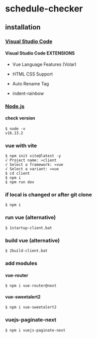 # schedule-checker

## installation

### [Visual Studio Code](https://code.visualstudio.com)

#### Visual Studio Code EXTENSIONS

- Vue Language Features (Volar)

- HTML CSS Support

- Auto Rename Tag

- indent-rainbow

### [Node.js](https://nodejs.org/ko)

#### check version

```console
$ node -v
v16.13.2
```

### vue with vite

```console
$ npm init vite@latest -y
√ Project name: »client
√ Select a framework: »vue
√ Select a variant: »vue
$ cd client
$ npm i
$ npm run dev
```

### if local is changed or after git clone

```
$ npm i
```

### run vue (alternative)

```
$ 1startup-client.bat
```

### build vue (alternative)

```
$ 2build-client.bat
```

### add modules

#### vue-router

```console
$ npm i vue-router@next
```

#### vue-sweetalert2

```console
$ npm i vue-sweetalert2
```

### vuejs-paginate-next

```console
$ npm i vuejs-paginate-next
```
